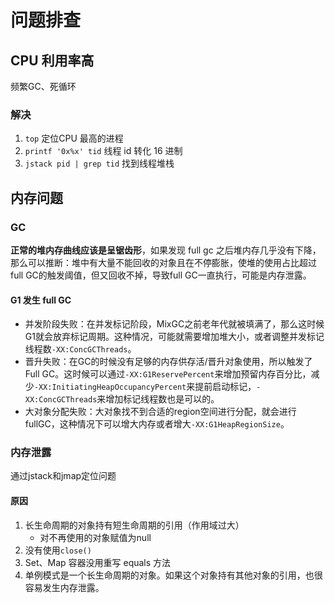 # 问题排查

## CPU 利用率高

频繁GC、死循环

### 解决

1. `top` 定位CPU 最高的进程
2. `printf '0x%x' tid` 线程 id 转化 16 进制
3. `jstack pid | grep tid` 找到线程堆栈

## 内存问题

### GC

**正常的堆内存曲线应该是呈锯齿形**，如果发现 full gc 之后堆内存几乎没有下降，那么可以推断：堆中有大量不能回收的对象且在不停膨胀，使堆的使用占比超过full GC的触发阈值，但又回收不掉，导致full GC一直执行，可能是内存泄露。

####  G1 发生 full GC

- 并发阶段失败：在并发标记阶段，MixGC之前老年代就被填满了，那么这时候G1就会放弃标记周期。这种情况，可能就需要增加堆大小，或者调整并发标记线程数`-XX:ConcGCThreads`。
- 晋升失败：在GC的时候没有足够的内存供存活/晋升对象使用，所以触发了Full GC。这时候可以通过`-XX:G1ReservePercent`来增加预留内存百分比，减少`-XX:InitiatingHeapOccupancyPercent`来提前启动标记，`-XX:ConcGCThreads`来增加标记线程数也是可以的。
- 大对象分配失败：大对象找不到合适的region空间进行分配，就会进行fullGC，这种情况下可以增大内存或者增大`-XX:G1HeapRegionSize`。

### 内存泄露

通过jstack和jmap定位问题

#### 原因

1. 长生命周期的对象持有短生命周期的引用（作用域过大）
    - 对不再使用的对象赋值为null
2. 没有使用`close()`
3. Set、Map 容器没用重写 equals 方法
4. 单例模式是一个长生命周期的对象。如果这个对象持有其他对象的引用，也很容易发生内存泄露。